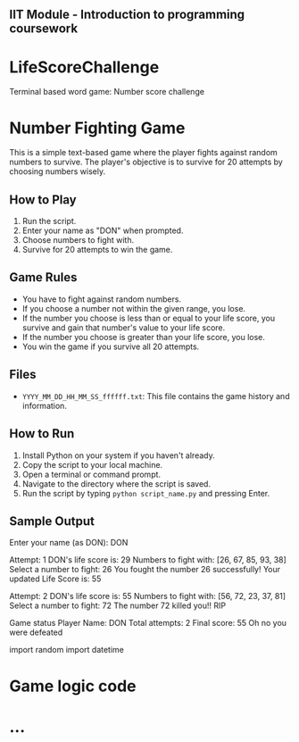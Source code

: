 ## IIT Module - Introduction to programming coursework
# LifeScoreChallenge
Terminal based word game: Number score challenge

# Number Fighting Game

This is a simple text-based game where the player fights against random numbers to survive. The player's objective is to survive for 20 attempts by choosing numbers wisely.

## How to Play

1. Run the script.
2. Enter your name as "DON" when prompted.
3. Choose numbers to fight with.
4. Survive for 20 attempts to win the game.

## Game Rules

- You have to fight against random numbers.
- If you choose a number not within the given range, you lose.
- If the number you choose is less than or equal to your life score, you survive and gain that number's value to your life score.
- If the number you choose is greater than your life score, you lose.
- You win the game if you survive all 20 attempts.

## Files

- `YYYY_MM_DD_HH_MM_SS_ffffff.txt`: This file contains the game history and information.

## How to Run

1. Install Python on your system if you haven't already.
2. Copy the script to your local machine.
3. Open a terminal or command prompt.
4. Navigate to the directory where the script is saved.
5. Run the script by typing `python script_name.py` and pressing Enter.

## Sample Output

Enter your name (as DON): DON

Attempt: 1
DON's life score is: 29
Numbers to fight with: [26, 67, 85, 93, 38]
Select a number to fight: 26
You fought the number 26 successfully!
Your updated Life Score is: 55

Attempt: 2
DON's life score is: 55
Numbers to fight with: [56, 72, 23, 37, 81]
Select a number to fight: 72
The number 72 killed you!! RIP

Game status
Player Name: DON
Total attempts: 2
Final score: 55
Oh no you were defeated


import random
import datetime

# Game logic code
# ...
